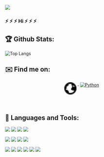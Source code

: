 ![](https://visitor-badge.laobi.icu/badge?page_id=kosmolet.kosmolet)    
### ⚡ ⚡ ⚡ Hi ⚡ ⚡ ⚡



## 🏆 Github Stats:  
![Top Langs](https://github-readme-stats.vercel.app/api/top-langs/?username=kosmolet&theme=graywhite&layout=compact)

<!-- ![GitHub stats](![Github stats](https://github-readme-stats.vercel.app/api?username=kosmolet&show_icons=true&theme=radical)) -->
## ✉️ Find me on:

<p align="center">
<a href="https://github.com/kosmolet/" target="_blank" rel="noopener noreferrer"> <img src="https://raw.githubusercontent.com/iconic/open-iconic/master/svg/globe.svg" alt="Python" height="40" style="vertical-align:top; margin:4px"> </a>
 <!-- <a href="https://linkedin.com/in/kosmolet" target="_blank" rel="noopener noreferrer"> <img src="https://cdn.jsdelivr.net/npm/simple-icons@v3/icons/linkedin.svg" alt="Python" height="40" style="vertical-align:top; margin:4px"></a>-->
 <a href="mailto:kosmolet.git@gmail.com"> <img src="https://cdn.jsdelivr.net/npm/simple-icons@v3/icons/gmail.svg" alt="Python" height="40" style="vertical-align:top; margin:4px"></a>
</p>

<br />

## 🧰 Languages and Tools:

![](https://img.shields.io/static/v1?label=Frontend&labelColor=pink&message=%20&color=pink&style=for-the-badge)
![](https://img.shields.io/static/v1?label=%20&message=JavaScript&logo=JavaScript&color=black&style=for-the-badge)
![](https://img.shields.io/static/v1?label=%20&message=CSS&logo=CSS3&color=black&style=for-the-badge)
![](https://img.shields.io/static/v1?label=%20&message=HTML&logo=HTML5&color=black&style=for-the-badge)


![](https://img.shields.io/static/v1?label=Backend&labelColor=pink&message=%20&color=pink&style=for-the-badge)
![](https://img.shields.io/static/v1?label=%20&message=Python&logo=Python&color=black&style=for-the-badge)
![](https://img.shields.io/static/v1?label=%20&message=JavaScript&logo=JavaScript&color=black&style=for-the-badge)
![](https://img.shields.io/static/v1?label=%20&message=Node.js&logo=Node.js&color=black&style=for-the-badge)


![](https://img.shields.io/static/v1?label=test&labelColor=pink&message=%20&color=pink&style=for-the-badge) ![](https://img.shields.io/static/v1?label=%20&message=Jest&logo=Jest&color=black&style=for-the-badge) ![](https://img.shields.io/static/v1?label=%20&message=Mocha&logo=Mocha&color=black&style=for-the-badge)
![](https://img.shields.io/static/v1?label=%20&message=Supertest&logo=Supertest&color=black&style=for-the-badge)
![](https://img.shields.io/static/v1?label=%20&message=Chai&logo=Chai&color=black&style=for-the-badge)
![](https://img.shields.io/static/v1?label=%20&message=React%20Testing%20Library&logo=React&color=black&style=for-the-badge)

<!--
<p align="center">
<img src="https://github.com/kosmolet/kosmolet/blob/main/images/python.png" alt="Python" height="40" style="vertical-align:top; margin:4px">
<img src="https://github.com/kosmolet/kosmolet/blob/main/images/js.svg" alt="Javascript" height="40" style="vertical-align:top; margin:4px">
<img src="https://github.com/kosmolet/kosmolet/blob/main/images/mongodb.png" alt="Mongo" height="40" style="vertical-align:top; margin:4px">
<img src="https://github.com/kosmolet/kosmolet/blob/main/images/firebase.png" alt="Firebase" height="40" style="vertical-align:top; margin:4px">
<img src="https://github.com/kosmolet/kosmolet/blob/main/images/nodejs.jpg" alt="Node" height="40" style="vertical-align:top; margin:4px">
<img src="https://github.com/kosmolet/kosmolet/blob/main/images/git.svg" alt="Git" height="40" style="vertical-align:top; margin:4px">
<img src="https://github.com/kosmolet/kosmolet/blob/main/images/github_n.png" alt="GitHub" height="40" style="vertical-align:top; margin:4px">
<img src="https://github.com/kosmolet/kosmolet/blob/main/images/html.svg" alt="HTML" height="40" style="vertical-align:top; margin:4px">
<img src="https://github.com/kosmolet/kosmolet/blob/main/images/css.svg" alt="CSS" height="40" style="vertical-align:top; margin:4px">
<img src="https://github.com/kosmolet/kosmolet/blob/main/images/vscode.png" alt="VS Code" height="40" style="vertical-align:top; margin:4px">
</p>


**kosmolet/kosmolet** is a ✨ _special_ ✨ repository because its `README.md` (this file) appears on your GitHub profile.

Here are some ideas to get you started:

- 🔭 I’m currently working on ...
- 🌱 I’m currently learning ...
- 👯 I’m looking to collaborate on ...
- 🤔 I’m looking for help with ...
- 💬 Ask me about ...
- 😄 Pronouns: ...
- ⚡ Fun fact: 404
-->
